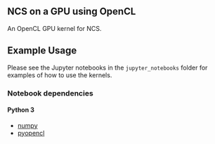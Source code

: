 ## NCS on a GPU using OpenCL ##

An OpenCL GPU kernel for NCS.

## Example Usage ##

Please see the Jupyter notebooks in the `jupyter_notebooks` folder for
examples of how to use the kernels.

### Notebook dependencies ###

#### Python 3 ####

* [numpy](http://www.numpy.org/)
* [pyopencl](https://documen.tician.de/pyopencl/)
